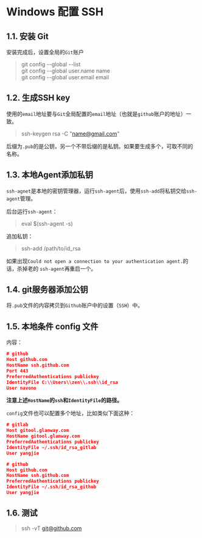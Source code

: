 # Windows 配置 SSH
## 1.1. 安装 Git
安装完成后，设置全局的`Git`账户
> git config --global --list
> <br>git config --global user.name name
> <br>git config --global user.email email

## 1.2. 生成SSH key
使用的`email`地址要与`Git`全局配置的`email`地址（也就是`github`账户的地址）一致。
> ssh-keygen rsa -C "name@gmail.com"

后缀为`.pub`的是公钥，另一个不带后缀的是私钥。如果要生成多个，可取不同的名称。

## 1.3. 本地Agent添加私钥
`ssh-agnet`是本地的密钥管理器，运行`ssh-agent`后，使用`ssh-add`将私钥交给`ssh-agent`管理。

后台运行`ssh-agent`：
> eval $(ssh-agent -s)

追加私钥：
> ssh-add /path/to/id_rsa


如果出现`Could not open a connection to your authentication agent.`的话，杀掉老的
`ssh-agent`再重启一个。

## 1.4. git服务器添加公钥
将`.pub`文件的内容拷贝到`Github`账户中的设置（`SSH`）中。

## 1.5. 本地条件 config 文件
内容：
```json
# github
Host github.com
HostName ssh.github.com
Port 443
PreferredAuthentications publickey
IdentityFile C:\\Users\\zen\\.ssh\\id_rsa
User navono
```
__注意上述`HostName`的`ssh`和`IdentityFile`的路径。__

`config`文件也可以配置多个地址，比如类似下面这种：
```json
# gitlab
Host gitool.glanway.com
HostName gitool.glanway.com
PreferredAuthentications publickey
IdentityFile ~/.ssh/id_rsa_gitlab
User yangjie

# github
Host github.com
HostName ssh.github.com
PreferredAuthentications publickey
IdentityFile ~/.ssh/id_rsa_github
User yangjie
```

## 1.6. 测试
> ssh -vT git@github.com